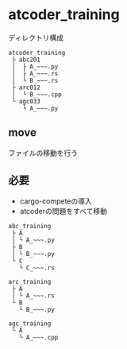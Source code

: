 # atcoder_training

ディレクトリ構成

```
atcoder_training
 ├ abc201
 │  ├ A_~~~.py
 │  ├ A_~~~.rs
 │  └ B_~~~.rs
 ├ arc012
 │  └ B_~~~.cpp
 └ agc033
    └ A_~~~.py
```

## move

ファイルの移動を行う

## 必要
- cargo-competeの導入
- atcoderの問題をすべて移動

```
abc_training
 ├ A
 │ └ A_~~~.py
 ├ B
 │ └ B_~~~.py
 └ C
   └ C_~~~.rs

arc_training
 ├ A
 │ └ A_~~~.rs
 └ B
   └ B_~~~.py

agc_training
 └ A
   └ A_~~~.cpp
```
